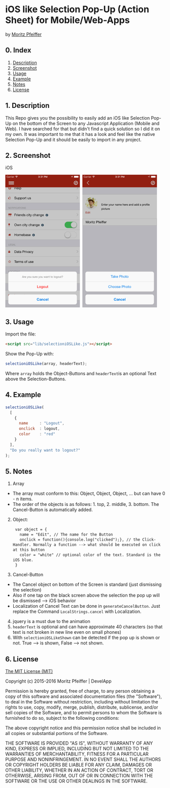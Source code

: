 # iOS like Selection Pop-Up (Action Sheet) for Mobile/Web-Apps
by [Moritz Pfeiffer](https://www.xing.com/profile/Moritz_Pfeiffer9)

## 0. Index

1. [Description](#1-description)
2. [Screenshot](#2-screenshot)
3. [Usage](#3-usage)
4. [Example](#4-example)
5. [Notes](#5-notes)
6. [License](#6-license)

## 1. Description

This Repo gives you the possibility to easily add an iOS like Selection Pop-Up on the bottom of the Screen to any Javascript Application (Mobile and Web).
I have searched for that but didn't find a quick solution so I did it on my own. It was important to me that it has a look and feel like the native Selection Pop-Up and it should be easily to import in any project.

## 2. Screenshot

 iOS

<img src="https://raw.githubusercontent.com/Mojo90/selection-ios-like/master/screenshots/iOS1.png" width="235" height="417"/>&nbsp;
<img src="https://raw.githubusercontent.com/Mojo90/selection-ios-like/master/screenshots/iOS2.png" width="235" height="417"/>&nbsp;

## 3. Usage

Import the file:
```html
<script src="lib/selectioniOSLike.js"></script>
```
Show the Pop-Up with:
```javascript
selectioniOSLike(array, headerText);
```
Where `array` holds the Object-Buttons and `headerText`is an optional Text above the Selection-Buttons.

## 4. Example

```javascript
selectioniOSLike(
  [
    {
      name     : "Logout",
      onclick  : logout,
      color    : "red"
    }
  ], 
  "Do you really want to logout?"
);
```

## 5. Notes

1. Array
  - The array must conform to this: Object, Object, Object, ... but can have 0 - n items.
  - The order of the objects is as follows: 1. top, 2. middle, 3. bottom. The Cancel-Button is automatically added.
2. Object:

        var object = {
          name = "Edit", // The name for the Button
          onclick = function(){console.log("clicked");}, // the Click-Handler. Normally a function --> what should be executed on click at this button
          color = "white" // optional color of the text. Standard is the iOS blue.
        }
3. Cancel-Button
  - The Cancel object on bottom of the Screen is standard (just dismissing the selection)
  - Also if one tap on the black screen above the selection the pop up will be dismissed --> iOS behavior
  - Localization of Cancel Text can be done in `generateCancelButton`. Just replace the Command `LocalStrings.cancel` with Localization.
4. jquery is a must due to the animation
5. `headerText` is optional and can have approximate 40 characters (so that text is not broken in new line even on small phones)
6. With `selectioniOSLikeShown` can be detected if the pop up is shown or not. True --> is shown, False --> not shown.

## 6. License

[The MIT License (MIT)](http://www.opensource.org/licenses/mit-license.html)

Copyright (c) 2015-2016 Moritz Pfeiffer | DevelApp

Permission is hereby granted, free of charge, to any person obtaining a copy
of this software and associated documentation files (the "Software"), to deal
in the Software without restriction, including without limitation the rights
to use, copy, modify, merge, publish, distribute, sublicense, and/or sell
copies of the Software, and to permit persons to whom the Software is
furnished to do so, subject to the following conditions:

The above copyright notice and this permission notice shall be included in
all copies or substantial portions of the Software.

THE SOFTWARE IS PROVIDED "AS IS", WITHOUT WARRANTY OF ANY KIND, EXPRESS OR
IMPLIED, INCLUDING BUT NOT LIMITED TO THE WARRANTIES OF MERCHANTABILITY,
FITNESS FOR A PARTICULAR PURPOSE AND NONINFRINGEMENT. IN NO EVENT SHALL THE
AUTHORS OR COPYRIGHT HOLDERS BE LIABLE FOR ANY CLAIM, DAMAGES OR OTHER
LIABILITY, WHETHER IN AN ACTION OF CONTRACT, TORT OR OTHERWISE, ARISING FROM,
OUT OF OR IN CONNECTION WITH THE SOFTWARE OR THE USE OR OTHER DEALINGS IN
THE SOFTWARE.
